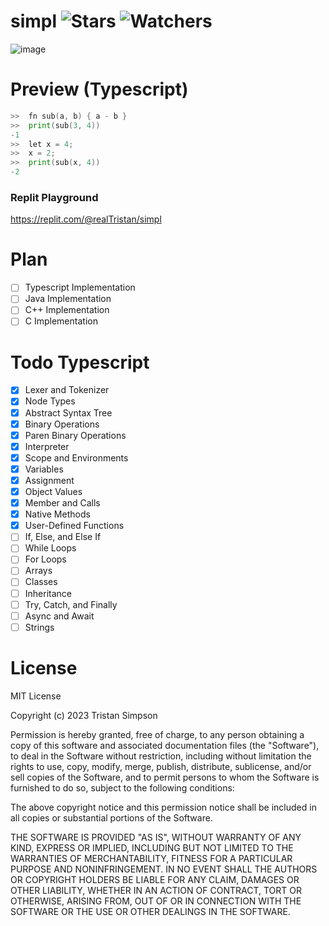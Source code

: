# simpl ![Stars](https://img.shields.io/github/stars/realTristan/simpl?color=brightgreen) ![Watchers](https://img.shields.io/github/watchers/realTristan/simpl?label=Watchers)
![image](https://github.com/realTristan/simpl/assets/75189508/67361db9-f3f6-4e55-ab95-4580addc40fd)

# Preview (Typescript)
```go
>>  fn sub(a, b) { a - b }
>>  print(sub(3, 4))
-1
>>  let x = 4;
>>  x = 2;
>>  print(sub(x, 4))
-2
```

### Replit Playground
https://replit.com/@realTristan/simpl

# Plan
- [ ] Typescript Implementation
- [ ] Java Implementation
- [ ] C++ Implementation
- [ ] C Implementation

# Todo Typescript
- [X] Lexer and Tokenizer
- [X] Node Types
- [X] Abstract Syntax Tree
- [X] Binary Operations
- [X] Paren Binary Operations
- [X] Interpreter
- [X] Scope and Environments
- [X] Variables
- [X] Assignment
- [X] Object Values
- [X] Member and Calls
- [X] Native Methods
- [X] User-Defined Functions
- [ ] If, Else, and Else If
- [ ] While Loops
- [ ] For Loops
- [ ] Arrays
- [ ] Classes
- [ ] Inheritance
- [ ] Try, Catch, and Finally
- [ ] Async and Await
- [ ] Strings

# License
MIT License

Copyright (c) 2023 Tristan Simpson

Permission is hereby granted, free of charge, to any person obtaining a copy
of this software and associated documentation files (the "Software"), to deal
in the Software without restriction, including without limitation the rights
to use, copy, modify, merge, publish, distribute, sublicense, and/or sell
copies of the Software, and to permit persons to whom the Software is
furnished to do so, subject to the following conditions:

The above copyright notice and this permission notice shall be included in all
copies or substantial portions of the Software.

THE SOFTWARE IS PROVIDED "AS IS", WITHOUT WARRANTY OF ANY KIND, EXPRESS OR
IMPLIED, INCLUDING BUT NOT LIMITED TO THE WARRANTIES OF MERCHANTABILITY,
FITNESS FOR A PARTICULAR PURPOSE AND NONINFRINGEMENT. IN NO EVENT SHALL THE
AUTHORS OR COPYRIGHT HOLDERS BE LIABLE FOR ANY CLAIM, DAMAGES OR OTHER
LIABILITY, WHETHER IN AN ACTION OF CONTRACT, TORT OR OTHERWISE, ARISING FROM,
OUT OF OR IN CONNECTION WITH THE SOFTWARE OR THE USE OR OTHER DEALINGS IN THE
SOFTWARE.
